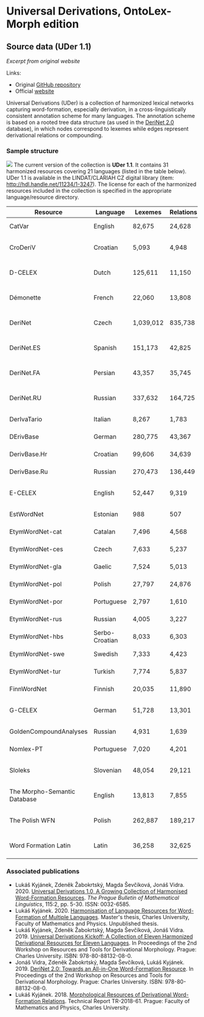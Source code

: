 
# Universal Derivations, OntoLex-Morph edition

## Source data (UDer 1.1)

*Excerpt from original website*

Links:
- Original [GitHub repository](https://github.com/lukyjanek/universal-derivations)
- Official [website](https://ufal.mff.cuni.cz/universal-derivations)

Universal Derivations (UDer) is a collection of harmonized lexical networks capturing word-formation, especially derivation, in a cross-linguistically consistent annotation scheme for many languages. The annotation scheme is based on a rooted tree data structure (as used in the [DeriNet 2.0](http://ufal.mff.cuni.cz/derinet) database), in which nodes correspond to lexemes while edges represent derivational relations or compounding.

### Sample structure

![](https://ufal.mff.cuni.cz/~vidra/derinet/web-image/evaluate.png)
The current version of the collection is **UDer 1.1**. It contains 31 harmonized resources covering 21 languages (listed in the table below). UDer 1.1 is available in the LINDAT/CLARIAH CZ digital library (item: <http://hdl.handle.net/11234/1-3247>). The license for each of the harmonized resources included in the collection is specified in the appropriate language/resource directory.  

| Resource	|	Language	|	Lexemes	|	Relations	|	Families	|	License |
| ------------------------------ | ---------------- | ----------- | ----------- | ---------- | ----------------------- |
| CatVar	|	English	|	82,675	|	24,628	|	58,047	|	OSL-1.1|
| CroDeriV	|	Croatian	|	5,093	|	4,948	|	145	|	CC BY-NC-SA 3.0|
| D-CELEX	|	Dutch	|	125,611	|	11,150	|	114,461	|	GPL-3.0 (for scripts)|
| Démonette	|	French	|	22,060	|	13,808	|	8,252	|	CC BY-NC-SA 3.0|
| DeriNet	|	Czech	|	1,039,012	|	835,738	|	203,274	|	CC BY-NC-SA 3.0|
| DeriNet.ES	|	Spanish	|	151,173	|	42,825	|	108,348	|	CC BY-NC-SA 3.0|
| DeriNet.FA	|	Persian	|	43,357	|	35,745	|	7,612	|	CC BY-NC-SA 4.0|
| DeriNet.RU	|	Russian	|	337,632	|	164,725	|	172,907	|	CC BY-NC-SA 4.0|
| DerIvaTario	|	Italian	|	8,267	|	1,783	|	6,484	|	CC BY-SA 4.0|
| DErivBase	|	German	|	280,775	|	43,367	|	237,408	|	CC BY-SA 3.0|
| DerivBase.Hr	|	Croatian	|	99,606	|	34,639	|	64,967	|	CC BY-SA 3.0|
| DerivBase.Ru	|	Russian	|	270,473	|	136,449	|	136,449	|	Apache 2.0|
| E-CELEX	|	English	|	52,447	|	9,319	|	43,128	|	GPL-3.0 (for scripts)|
| EstWordNet	|	Estonian	|	988	|	507	|	481	|	CC BY-SA 3.0|
| EtymWordNet-cat	|	Catalan	|	7,496	|	4,568	|	2,928	|	CC BY-SA 3.0|
| EtymWordNet-ces	|	Czech	|	7,633	|	5,237	|	2,396	|	CC BY-SA 3.0|
| EtymWordNet-gla	|	Gaelic	|	7,524	|	5,013	|	2,511	|	CC BY-SA 3.0|
| EtymWordNet-pol	|	Polish	|	27,797	|	24,876	|	2,921	|	CC BY-SA 3.0|
| EtymWordNet-por	|	Portuguese	|	2,797	|	1,610	|	1,187	|	CC BY-SA 3.0|
| EtymWordNet-rus	|	Russian	|	4,005	|	3,227	|	778	|	CC BY-SA 3.0|
| EtymWordNet-hbs	|	Serbo-Croatian	|	8,033	|	6,303	|	1,730	|	CC BY-SA 3.0|
| EtymWordNet-swe	|	Swedish	|	7,333	|	4,423	|	2,910	|	CC BY-SA 3.0|
| EtymWordNet-tur	|	Turkish	|	7,774	|	5,837	|	1,937	|	CC BY-SA 3.0|
| FinnWordNet	|	Finnish	|	20,035	|	11,890	|	8,145	|	CC BY-SA 4.0|
| G-CELEX	|	German	|	51,728	|	13,301	|	38,427	|	GPL-3.0 (for scripts)|
| GoldenCompoundAnalyses	|	Russian	|	4,931	|	1,639	|	3,292	|	CC BY-NC 4.0|
| Nomlex-PT	|	Portuguese	|	7,020	|	4,201	|	2,819	|	CC BY-SA 4.0|
| Sloleks	|	Slovenian	|	48,054	|	29,121	|	18,933	|	CC BY-NC-SA 4.0|
| The Morpho-Semantic Database	|	English	|	13,813	|	7,855	|	5,958	|	CC BY-NC-SA 3.0|
| The Polish WFN	|	Polish	|	262,887	|	189,217	|	73,670	|	CC BY-NC-SA 3.0|
| Word Formation Latin	|	Latin	|	36,258	|	32,625	|	3,633	|	CC BY-NC-SA 4.0|

### Associated publications

-   Lukáš Kyjánek, Zdeněk Žabokrtský, Magda Ševčíková, Jonáš     Vidra. 2020. [Universal Derivations 1.0, A Growing Collection of     Harmonised Word-Formation     Resources](https://ufal.mff.cuni.cz/pbml/115/art-kyjanek-et-al.pdf).     *The Prague Bulletin of Mathematical Linguistics*, 115:2, pp. 5-30.     ISSN: 0032-6585.
-   Lukáš Kyjánek. 2020. [Harmonisation of Language Resources for     Word-Formation of Multiple     Languages](https://lukyjanek.github.io/publications/2020-master-thesis.pdf).     Master's thesis, Charles University, Faculty of Mathematics and     Physics. Unpublished thesis.
-   Lukáš Kyjánek, Zdeněk Žabokrtský, Magda Ševčíková, Jonáš     Vidra. 2019. [Universal Derivations Kickoff: A Collection of Eleven     Harmonized Derivational Resources for Eleven     Languages](https://ufal.mff.cuni.cz/derimo2019/pdf-files/derimo2019.pdf#page=109). In     Proceedings of the 2nd Workshop on Resources and Tools for     Derivational Morphology. Prague: Charles University. ISBN:     978-80-88132-08-0.
-   Jonáš Vidra, Zdeněk Žabokrtský, Magda Ševčíková, Lukáš     Kyjánek. 2019. [DeriNet 2.0: Towards an All-in-One Word-Formation     Resource](https://ufal.mff.cuni.cz/derimo2019/pdf-files/derimo2019.pdf#page=89). In     Proceedings of the 2nd Workshop on Resources and Tools for     Derivational Morphology. Prague: Charles University. ISBN:     978-80-88132-08-0.
-   Lukáš Kyjánek. 2018. [Morphological Resources of Derivational     Word-Formation Relations](http://ufal.mff.cuni.cz/techrep/tr61.pdf).     Technical Report TR-2018-61. Prague: Faculty of Mathematics and     Physics, Charles University.
